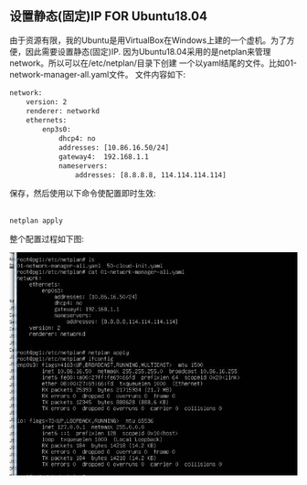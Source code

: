 ## 设置静态(固定)IP FOR Ubuntu18.04

由于资源有限，我的Ubuntu是用VirtualBox在Windows上建的一个虚机。为了方便，因此需要设置静态(固定)IP.
因为Ubuntu18.04采用的是netplan来管理network。所以可以在/etc/netplan/目录下创建 
一个以yaml结尾的文件。比如01-network-manager-all.yaml文件。 
文件内容如下:

```shell
network:
    version: 2
    renderer: networkd
    ethernets:
        enp3s0:
            dhcp4: no
            addresses: [10.86.16.50/24]
            gateway4:  192.168.1.1
            nameservers:
                addresses: [8.8.8.8, 114.114.114.114]
```



保存，然后使用以下命令使配置即时生效:

```shell

netplan apply
```

整个配置过程如下图:

![set fix ip](./images/20181107_01_set_fix_ip.jpg)